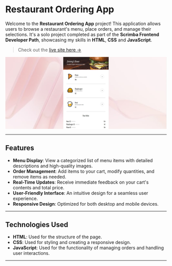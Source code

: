 # Restaurant Ordering App

Welcome to the **Restaurant Ordering App** project! This application allows users to browse a restaurant's menu, place orders, and manage their selections. It's a solo project completed as part of the **Scrimba Frontend Developer Path**, showcasing my skills in **HTML**, **CSS** and **JavaScript**.

> Check out the [live site here →](https://restaurant-ordering-menu.netlify.app/)

![image](https://github.com/chrisedeson/scrimba-homework/blob/main/Restaurant-Ordering-App/screenshot.jpg?raw=true)

---

## Features

- **Menu Display**: View a categorized list of menu items with detailed descriptions and high-quality images.
- **Order Management**: Add items to your cart, modify quantities, and remove items as needed.
- **Real-Time Updates**: Receive immediate feedback on your cart's contents and total price.
- **User-Friendly Interface**: An intuitive design for a seamless user experience.
- **Responsive Design**: Optimized for both desktop and mobile devices.

---

## Technologies Used

- **HTML**: Used for the structure of the page.
- **CSS**: Used for styling and creating a responsive design.
- **JavaScript**: Used for the functionality of managing orders and handling user interactions.

---